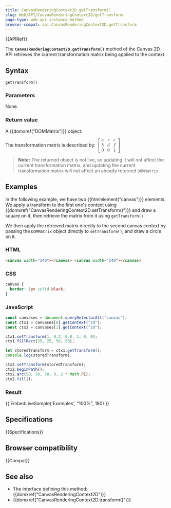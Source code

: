 ```yaml
---
title: CanvasRenderingContext2D.getTransform()
slug: Web/API/CanvasRenderingContext2D/getTransform
page-type: web-api-instance-method
browser-compat: api.CanvasRenderingContext2D.getTransform
---
```


{{APIRef}}

The **`CanvasRenderingContext2D.getTransform()`** method of the Canvas 2D API retrieves the current transformation matrix being applied to the context.

## Syntax

```js-nolint
getTransform()
```

### Parameters

None.

### Return value

A {{domxref("DOMMatrix")}} object.

The transformation matrix is described by: <math><semantics><mrow><mo>[</mo>
<mtable columnalign="center center center" rowspacing="0.5ex"><mtr><mtd><mi>a</mi>
</mtd><mtd><mi>c</mi>
</mtd><mtd><mi>e</mi>
</mtd></mtr><mtr><mtd><mi>b</mi>
</mtd><mtd><mi>d</mi>
</mtd><mtd><mi>f</mi>
</mtd></mtr><mtr><mtd><mn>0</mn>
</mtd><mtd><mn>0</mn>
</mtd><mtd><mn>1</mn>
</mtd></mtr></mtable><mo>]</mo>
</mrow><annotation encoding="TeX">\left[ \begin{array}{ccc} a &#x26; c &#x26; e \\ b &#x26; d
&#x26; f \\ 0 &#x26; 0 &#x26; 1 \end{array} \right]</annotation></semantics></math>

> **Note:** The returned object is not live, so updating it will not
> affect the current transformation matrix, and updating the current transformation
> matrix will not affect an already returned `DOMMatrix`.

## Examples

In the following example, we have two {{htmlelement("canvas")}} elements. We apply a
transform to the first one's context using
{{domxref("CanvasRenderingContext2D.setTransform()")}} and draw a square on it, then
retrieve the matrix from it using `getTransform()`.

We then apply the retrieved matrix directly to the second canvas context by passing the
`DOMMatrix` object directly to `setTransform()`, and draw a circle
on it.

### HTML

```html
<canvas width="240"></canvas> <canvas width="240"></canvas>
```

### CSS

```css
canvas {
  border: 1px solid black;
}
```

### JavaScript

```js
const canvases = document.querySelectorAll("canvas");
const ctx1 = canvases[0].getContext("2d");
const ctx2 = canvases[1].getContext("2d");

ctx1.setTransform(1, 0.2, 0.8, 1, 0, 0);
ctx1.fillRect(25, 25, 50, 50);

let storedTransform = ctx1.getTransform();
console.log(storedTransform);

ctx2.setTransform(storedTransform);
ctx2.beginPath();
ctx2.arc(50, 50, 50, 0, 2 * Math.PI);
ctx2.fill();
```

### Result

{{ EmbedLiveSample('Examples', "100%", 180) }}

## Specifications

{{Specifications}}

## Browser compatibility

{{Compat}}

## See also

- The interface defining this method: {{domxref("CanvasRenderingContext2D")}}
- {{domxref("CanvasRenderingContext2D.transform()")}}
